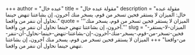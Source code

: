 +++
author = "عبده خال"
title = "مقولة عبده خال"
description = "مقولة عبده خال: الميزان لا يستقر فحين تسخر من قوم، يسخر منك آخرون، إن بشاعتنا تنهض حينما نحاول أن ننفر من واقعنا."
quote = '''الميزان لا يستقر فحين تسخر من قوم، يسخر منك آخرون، إن بشاعتنا تنهض حينما نحاول أن ننفر من واقعنا.'''
slug = "الميزان-لا-يستقر-فحين-تسخر-من-قوم،-يسخر-منك-آخرون،-إن-بشاعتنا-تنهض-حينما-نحاول-أن-ننفر-من-واقعنا"
+++
الميزان لا يستقر فحين تسخر من قوم، يسخر منك آخرون، إن بشاعتنا تنهض حينما نحاول أن ننفر من واقعنا.
